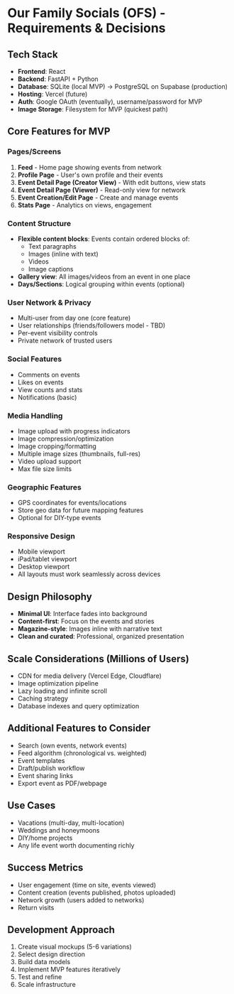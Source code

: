 # Our Family Socials (OFS) - Requirements & Decisions

## Tech Stack
- **Frontend**: React
- **Backend**: FastAPI + Python
- **Database**: SQLite (local MVP) → PostgreSQL on Supabase (production)
- **Hosting**: Vercel (future)
- **Auth**: Google OAuth (eventually), username/password for MVP
- **Image Storage**: Filesystem for MVP (quickest path)

## Core Features for MVP

### Pages/Screens
1. **Feed** - Home page showing events from network
2. **Profile Page** - User's own profile and their events
3. **Event Detail Page (Creator View)** - With edit buttons, view stats
4. **Event Detail Page (Viewer)** - Read-only view for network
5. **Event Creation/Edit Page** - Create and manage events
6. **Stats Page** - Analytics on views, engagement

### Content Structure
- **Flexible content blocks**: Events contain ordered blocks of:
  - Text paragraphs
  - Images (inline with text)
  - Videos
  - Image captions
- **Gallery view**: All images/videos from an event in one place
- **Days/Sections**: Logical grouping within events (optional)

### User Network & Privacy
- Multi-user from day one (core feature)
- User relationships (friends/followers model - TBD)
- Per-event visibility controls
- Private network of trusted users

### Social Features
- Comments on events
- Likes on events
- View counts and stats
- Notifications (basic)

### Media Handling
- Image upload with progress indicators
- Image compression/optimization
- Image cropping/formatting
- Multiple image sizes (thumbnails, full-res)
- Video upload support
- Max file size limits

### Geographic Features
- GPS coordinates for events/locations
- Store geo data for future mapping features
- Optional for DIY-type events

### Responsive Design
- Mobile viewport
- iPad/tablet viewport
- Desktop viewport
- All layouts must work seamlessly across devices

## Design Philosophy
- **Minimal UI**: Interface fades into background
- **Content-first**: Focus on the events and stories
- **Magazine-style**: Images inline with narrative text
- **Clean and curated**: Professional, organized presentation

## Scale Considerations (Millions of Users)
- CDN for media delivery (Vercel Edge, Cloudflare)
- Image optimization pipeline
- Lazy loading and infinite scroll
- Caching strategy
- Database indexes and query optimization

## Additional Features to Consider
- Search (own events, network events)
- Feed algorithm (chronological vs. weighted)
- Event templates
- Draft/publish workflow
- Event sharing links
- Export event as PDF/webpage

## Use Cases
- Vacations (multi-day, multi-location)
- Weddings and honeymoons
- DIY/home projects
- Any life event worth documenting richly

## Success Metrics
- User engagement (time on site, events viewed)
- Content creation (events published, photos uploaded)
- Network growth (users added to networks)
- Return visits

## Development Approach
1. Create visual mockups (5-6 variations)
2. Select design direction
3. Build data models
4. Implement MVP features iteratively
5. Test and refine
6. Scale infrastructure